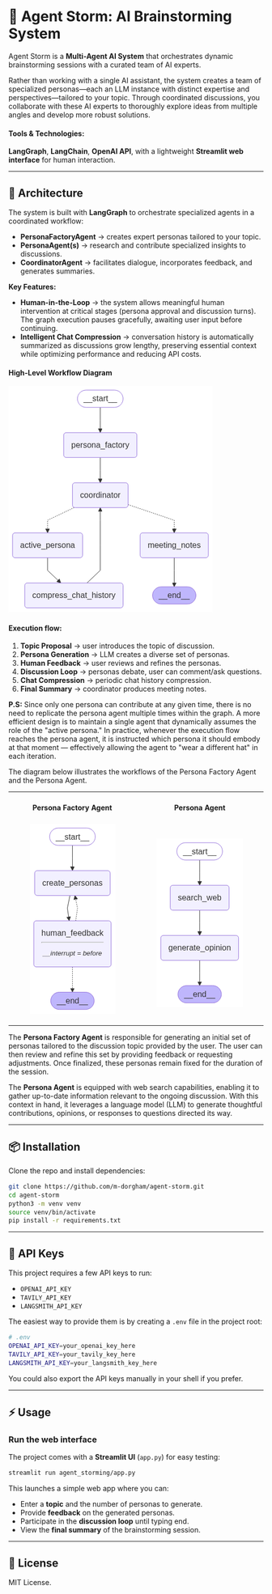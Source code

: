 # 🧠 Agent Storm: AI Brainstorming System  

Agent Storm is a **Multi-Agent AI System** that orchestrates dynamic brainstorming sessions with a curated team of AI experts.

Rather than working with a single AI assistant, the system creates a team of specialized personas—each an LLM instance with distinct expertise and perspectives—tailored to your topic. Through coordinated discussions, you collaborate with these AI experts to thoroughly explore ideas from multiple angles and develop more robust solutions.

#### Tools & Technologies:
**LangGraph**, **LangChain**, **OpenAI API**, with a lightweight **Streamlit web interface** for human interaction.

---

## 🚀 Architecture  

The system is built with **LangGraph** to orchestrate specialized agents in a coordinated workflow: 

* **PersonaFactoryAgent** → creates expert personas tailored to your topic.
* **PersonaAgent(s)** → research and contribute specialized insights to discussions.
* **CoordinatorAgent** → facilitates dialogue, incorporates feedback, and generates summaries.

**Key Features:**
* **Human-in-the-Loop** → the system allows meaningful human intervention at critical stages (persona approval and discussion turns). The graph execution pauses gracefully, awaiting user input before continuing.
* **Intelligent Chat Compression** → conversation history is automatically summarized as discussions grow lengthy, preserving essential context while optimizing performance and reducing API costs.


#### High-Level Workflow Diagram

![Architecture Diagram](docs/agent_storm_graph.png)  

#### Execution flow:
1. **Topic Proposal** → user introduces the topic of discussion.
2. **Persona Generation** → LLM creates a diverse set of personas.
3. **Human Feedback** → user reviews and refines the personas.  
4. **Discussion Loop** → personas debate, user can comment/ask questions.
5. **Chat Compression** → periodic chat history compression.
6. **Final Summary** → coordinator produces meeting notes.

**P.S:** Since only one persona can contribute at any given time, there is no need to replicate the persona agent multiple times within the graph. A more efficient design is to maintain a single agent that dynamically assumes the role of the "active persona." In practice, whenever the execution flow reaches the persona agent, it is instructed which persona it should embody at that moment — effectively allowing the agent to "wear a different hat" in each iteration.

The diagram below illustrates the workflows of the Persona Factory Agent and the Persona Agent.


<table width="100%">
<tr>
  <td width="50%" align="center"><h4>Persona Factory Agent</h4></td>
  <td width="50%" align="center"><h4>Persona Agent</h4></td>
</tr>
<tr>
  <td width="50%" align="center">
    <img src="docs/persona_factory_graph.png" alt="Architecture Diagram"/>
    <img width="430" height="1">
  </td>
  <td width="50%" align="center">
    <img src="docs/persona_agent_graph.png" alt="System Workflow"/>
  </td>
</tr>
</table>

The **Persona Factory Agent** is responsible for generating an initial set of personas tailored to the discussion topic provided by the user. The user can then review and refine this set by providing feedback or requesting adjustments. Once finalized, these personas remain fixed for the duration of the session.

The **Persona Agent** is equipped with web search capabilities, enabling it to gather up-to-date information relevant to the ongoing discussion. With this context in hand, it leverages a language model (LLM) to generate thoughtful contributions, opinions, or responses to questions directed its way.

---

## 📦 Installation  

Clone the repo and install dependencies:  

```bash
git clone https://github.com/m-dorgham/agent-storm.git
cd agent-storm
python3 -m venv venv
source venv/bin/activate
pip install -r requirements.txt
```

---

## 🔑 API Keys  

This project requires a few API keys to run:  

- `OPENAI_API_KEY`  
- `TAVILY_API_KEY`  
- `LANGSMITH_API_KEY`  

The easiest way to provide them is by creating a `.env` file in the project root:  

```bash
# .env
OPENAI_API_KEY=your_openai_key_here
TAVILY_API_KEY=your_tavily_key_here
LANGSMITH_API_KEY=your_langsmith_key_here
```

You could also export the API keys manually in your shell if you prefer.

---

## ⚡ Usage  

### Run the web interface  

The project comes with a **Streamlit UI** (`app.py`) for easy testing:  

```bash
streamlit run agent_storming/app.py
```
This launches a simple web app where you can:

- Enter a **topic** and the number of personas to generate.
- Provide **feedback** on the generated personas.
- Participate in the **discussion loop** until typing end.
- View the **final summary** of the brainstorming session.

---

## 📜 License  

MIT License.  
